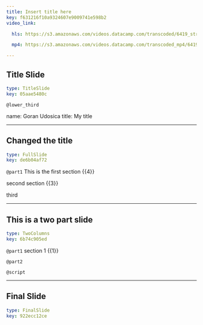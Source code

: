 ```yaml
---
title: Insert title here
key: f631216f10a9324607e9009741e598b2
video_link:

  hls: https://s3.amazonaws.com/videos.datacamp.com/transcoded/6419_structural_equation_modeling_with_lavaan/v1/hls-6419_ch1_3.master.m3u8

  mp4: https://s3.amazonaws.com/videos.datacamp.com/transcoded_mp4/6419_structural_equation_modeling_with_lavaan/v1/6419_ch1_3.mp4

---
```

## Title Slide

```yaml
type: TitleSlide
key: 05aae5480c
```





`@lower_third`

name: Goran Udosica
title: My title





---
## Changed the title

```yaml
type: FullSlide
key: de6b04af72
```

`@part1`
This is the first section {{4}}

second section {{3}}

third








---
## This is a two part slide

```yaml
type: TwoColumns
key: 6b74c905ed
```

`@part1`
section 1 {{1}}

`@part2`





`@script`




---
## Final Slide

```yaml
type: FinalSlide
key: 922ecc12ce
```








